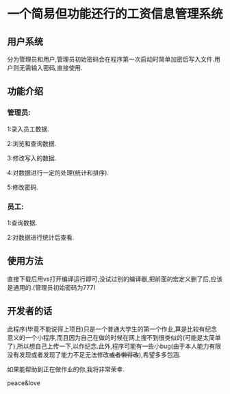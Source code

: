 # **一个简易但功能还行的工资信息管理系统**

## **用户系统**

分为管理员和用户,管理员初始密码会在程序第一次启动时简单加密后写入文件.用户则无需输入密码,直接使用.

## 功能介绍

### 管理员:

1:录入员工数据.

2:浏览和查询数据.

3:修改写入的数据.

4:对数据进行一定的处理(统计和排序).

5:修改密码.

### 员工:

1:查询数据.

2:对数据进行统计后查看.

## 使用方法

直接下载后用vs打开编译运行即可,没试过别的编译器,把前面的宏定义删了后,应该是通用的.(管理员初始密码为777)

## 开发者的话

此程序(毕竟不能说得上项目)只是一个普通大学生的第一个作业,算是比较有纪念意义的一个小程序,而且因为自己在做的时候在网上搜不到很类似的(可能是太简单了),所以想自己上传一下,以作纪念.此外,程序可能有一些小bug(由于本人能力有限没有发现或者发现了能力不足无法修改~~或者懒得改~~),希望多多包涵.

如果能帮助到正在做作业的你,我将非常荣幸.

peace&love

​                                                                                                                                    




